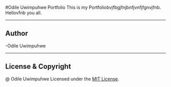 #Odile Uwimpuhwe Portfolio
This is my Portfoliobvjfbgjfnjbnfjvnfjfgnvjfnb.
Hellovfnb you all.
***
## Author
-Odile Uwimpuhwe
***
## License & Copyright
@ Odile Uwimpuhwe
Licensed under the [MIT License](LICENSE).